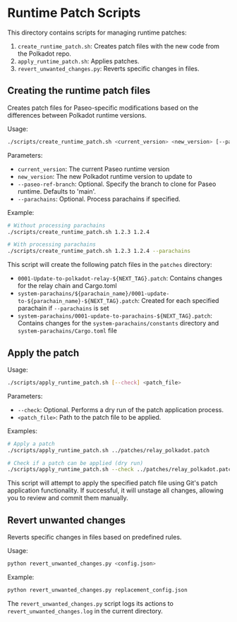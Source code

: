 # Runtime Patch Scripts

This directory contains scripts for managing runtime patches:

1. `create_runtime_patch.sh`: Creates patch files with the new code from the Polkadot repo.
2. `apply_runtime_patch.sh`: Applies patches.
3. `revert_unwanted_changes.py`: Reverts specific changes in files.

## Creating the runtime patch files

Creates patch files for Paseo-specific modifications based on the differences between Polkadot runtime versions.

Usage:

```bash
./scripts/create_runtime_patch.sh <current_version> <new_version> [--paseo-ref-branch <branch>] [--parachains]
```

Parameters:

- `current_version`: The current Paseo runtime version
- `new_version`: The new Polkadot runtime version to update to
- `--paseo-ref-branch`: Optional. Specify the branch to clone for Paseo runtime. Defaults to 'main'.
- `--parachains`: Optional. Process parachains if specified.

Example:

```bash
# Without processing parachains
./scripts/create_runtime_patch.sh 1.2.3 1.2.4

# With processing parachains
./scripts/create_runtime_patch.sh 1.2.3 1.2.4 --parachains
```

This script will create the following patch files in the `patches` directory:

- `0001-Update-to-polkadot-relay-${NEXT_TAG}.patch`: Contains changes for the relay chain and Cargo.toml
- `system-parachains/${parachain_name}/0001-update-to-${parachain_name}-${NEXT_TAG}.patch`: Created for each specified parachain if `--parachains` is set
- `system-parachains/0001-update-to-parachains-${NEXT_TAG}.patch`: Contains changes for the `system-parachains/constants` directory and `system-parachains/Cargo.toml` file

## Apply the patch

Usage:

```bash
./scripts/apply_runtime_patch.sh [--check] <patch_file>
```

Parameters:
- `--check`: Optional. Performs a dry run of the patch application process.
- `<patch_file>`: Path to the patch file to be applied.

Examples:

```bash
# Apply a patch
./scripts/apply_runtime_patch.sh ../patches/relay_polkadot.patch

# Check if a patch can be applied (dry run)
./scripts/apply_runtime_patch.sh --check ../patches/relay_polkadot.patch
```

This script will attempt to apply the specified patch file using Git's patch application functionality. If successful, it will unstage all changes, allowing you to review and commit them manually.

## Revert unwanted changes

Reverts specific changes in files based on predefined rules.

Usage:

```bash
python revert_unwanted_changes.py <config.json>
```

Example:

```bash
python revert_unwanted_changes.py replacement_config.json
```

The `revert_unwanted_changes.py` script logs its actions to `revert_unwanted_changes.log` in the current directory.
